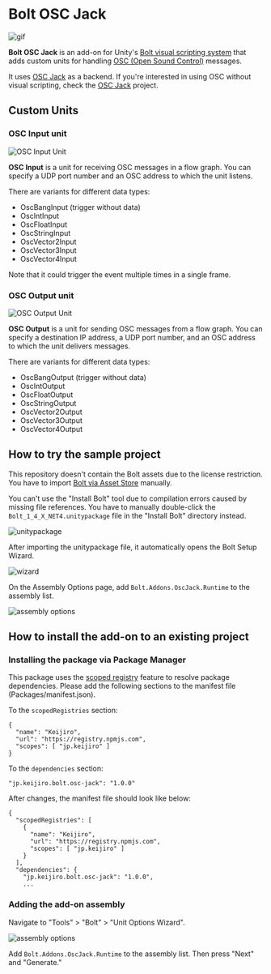Bolt OSC Jack
=============

![gif](https://i.imgur.com/j2ODNQe.gif)

**Bolt OSC Jack** is an add-on for Unity's [Bolt visual scripting system] that
adds custom units for handling [OSC (Open Sound Control)] messages.

[Bolt visual scripting system]:
  https://assetstore.unity.com/packages/tools/visual-scripting/bolt-163802

[OSC (Open Sound Control)]:
  https://en.wikipedia.org/wiki/Open_Sound_Control

It uses [OSC Jack] as a backend. If you're interested in using OSC without
visual scripting, check the [OSC Jack] project.

[OSC Jack]: https://github.com/keijiro/OscJack

Custom Units
------------

### OSC Input unit

![OSC Input Unit](https://i.imgur.com/t13Tq7I.png)

**OSC Input** is a unit for receiving OSC messages in a flow graph. You can
specify a UDP port number and an OSC address to which the unit listens.

There are variants for different data types:

- OscBangInput (trigger without data)
- OscIntInput
- OscFloatInput
- OscStringInput
- OscVector2Input
- OscVector3Input
- OscVector4Input

Note that it could trigger the event multiple times in a single frame.

### OSC Output unit

![OSC Output Unit](https://i.imgur.com/cCbkine.png)

**OSC Output** is a unit for sending OSC messages from a flow graph. You can
specify a destination IP address, a UDP port number, and an OSC address to
which the unit delivers messages.

<!--4567890123456789012345678901234567890123456789012345678901234567890123456-->

There are variants for different data types:

- OscBangOutput (trigger without data)
- OscIntOutput
- OscFloatOutput
- OscStringOutput
- OscVector2Output
- OscVector3Output
- OscVector4Output

How to try the sample project
-----------------------------

This repository doesn't contain the Bolt assets due to the license restriction.
You have to import [Bolt via Asset Store] manually.

[Bolt via Asset Store]:
  https://assetstore.unity.com/packages/tools/visual-scripting/bolt-163802

You can't use the "Install Bolt" tool due to compilation errors caused by
missing file references. You have to manually double-click the
`Bolt_1_4_X_NET4.unitypackage` file in the "Install Bolt" directory instead.

![unitypackage](https://i.imgur.com/cNxH458.png)

After importing the unitypackage file, it automatically opens the Bolt Setup
Wizard.

![wizard](https://i.imgur.com/wxlvRh7.png)

On the Assembly Options page, add `Bolt.Addons.OscJack.Runtime` to the assembly
list.

![assembly options](https://i.imgur.com/DaNJ6kI.png)

How to install the add-on to an existing project
------------------------------------------------

### Installing the package via Package Manager

This package uses the [scoped registry] feature to resolve package
dependencies. Please add the following sections to the manifest file
(Packages/manifest.json).

[scoped registry]: https://docs.unity3d.com/Manual/upm-scoped.html

To the `scopedRegistries` section:

```
{
  "name": "Keijiro",
  "url": "https://registry.npmjs.com",
  "scopes": [ "jp.keijiro" ]
}
```

To the `dependencies` section:

```
"jp.keijiro.bolt.osc-jack": "1.0.0"
```

After changes, the manifest file should look like below:

```
{
  "scopedRegistries": [
    {
      "name": "Keijiro",
      "url": "https://registry.npmjs.com",
      "scopes": [ "jp.keijiro" ]
    }
  ],
  "dependencies": {
    "jp.keijiro.bolt.osc-jack": "1.0.0",
    ...
```

### Adding the add-on assembly

Navigate to "Tools" > "Bolt" > "Unit Options Wizard".

![assembly options](https://i.imgur.com/DaNJ6kI.png)

Add `Bolt.Addons.OscJack.Runtime` to the assembly list. Then press "Next" and
"Generate."
